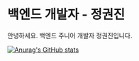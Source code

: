 # 백엔드 개발자 - 정권진

안녕하세요. 백엔드 주니어 개발자 정권진입니다.



[![Anurag's GitHub stats](https://github-readme-stats.vercel.app/api?username=qwp0905)](https://github.com/anuraghazra/github-readme-stats)
